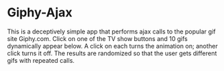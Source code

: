 # Giphy-Ajax
This is a deceptively simple app that performs ajax calls to the popular gif site Giphy.com. Click on one of the TV show buttons and 10 gifs dynamically appear below. A click on each turns the animation on; another click turns it off. The results are randomized so that the user gets different gifs with repeated calls.